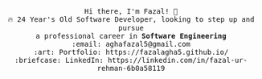 <p align="center">
  <samp>
    Hi there, I'm Fazal! 👋 <br>
    🔥 24 Year's Old Software Developer, looking to step up and pursue<br>a professional career in <strong>Software Engineering</strong><br>
    :email:	aghafazal5@gmail.com <br>
    :art: Portfolio: https://fazalagha5.github.io/ <br>
    :briefcase: LinkedIn: https://linkedin.com/in/fazal-ur-rehman-6b0a58119 <br>
  </samp>
</p>


<!--
**fazalAgha5/fazalAgha5** is a ✨ _special_ ✨ repository because its `README.md` (this file) appears on your GitHub profile.

Here are some ideas to get you started:

- 🔭 I’m currently working on ...
- 🌱 I’m currently learning ...
- 👯 I’m looking to collaborate on ...
- 🤔 I’m looking for help with ...
- 💬 Ask me about ...
- 📫 How to reach me: ...
- 😄 Pronouns: ...
- ⚡ Fun fact: ...
-->
